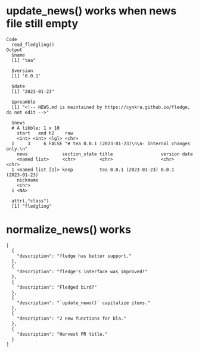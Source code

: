 # update_news() works when news file still empty

    Code
      read_fledgling()
    Output
      $name
      [1] "tea"
      
      $version
      [1] '0.0.1'
      
      $date
      [1] "2023-01-23"
      
      $preamble
      [1] "<!-- NEWS.md is maintained by https://cynkra.github.io/fledge, do not edit -->"
      
      $news
      # A tibble: 1 x 10
        start   end h2    raw                                                     
        <int> <int> <lgl> <chr>                                                   
      1     3     6 FALSE "# tea 0.0.1 (2023-01-23)\n\n- Internal changes only.\n"
        news             section_state title                  version date        
        <named list>     <chr>         <chr>                  <chr>   <chr>       
      1 <named list [1]> keep          tea 0.0.1 (2023-01-23) 0.0.1   (2023-01-23)
        nickname
        <chr>   
      1 <NA>    
      
      attr(,"class")
      [1] "fledgling"

# normalize_news() works

    [
      {
        "description": "fledge has better support."
      },
      {
        "description": "fledge's interface was improved!"
      },
      {
        "description": "Fledged bird?"
      },
      {
        "description": "`update_news()` capitalize items."
      },
      {
        "description": "2 new functions for bla."
      },
      {
        "description": "Harvest PR title."
      }
    ] 

